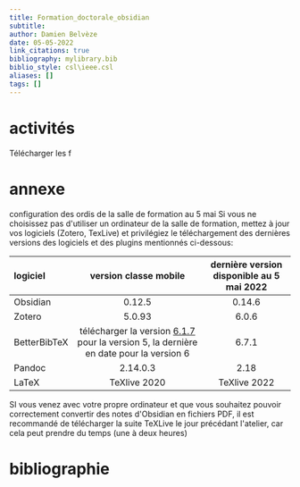 ```yaml
---
title: Formation_doctorale_obsidian
subtitle:
author: Damien Belvèze
date: 05-05-2022
link_citations: true
bibliography: mylibrary.bib
biblio_style: csl\ieee.csl
aliases: []
tags: []
---
```


# activités

Télécharger les f




# annexe

configuration des ordis de la salle de formation au 5 mai
Si vous ne choisissez pas d'utiliser un ordinateur de la salle de formation, mettez à jour vos logiciels (Zotero, TexLive) et privilégiez le téléchargement des dernières versions des logiciels et des plugins mentionnés ci-dessous: 


| **logiciel** | **version classe mobile** | **dernière version disponible au 5 mai 2022** |
|:---|:---:|:---:|
| Obsidian | 0.12.5 | 0.14.6 |
| Zotero | 5.0.93 | 6.0.6 |
| BetterBibTeX | télécharger la version [6.1.7](https://github.com/retorquere/zotero-better-bibtex/releases/tag/v6.1.7) pour la version 5, la dernière en date pour la version 6 | 6.7.1 |
| Pandoc | 2.14.0.3 | 2.18 |
| LaTeX | TeXlive 2020 |  TeXlive 2022 |

SI vous venez avec votre propre ordinateur et que vous souhaitez pouvoir correctement convertir des notes d'Obsidian en fichiers PDF, il est recommandé de télécharger la suite TeXLive le jour précédant l'atelier, car cela peut prendre du temps (une à deux heures)



# bibliographie

